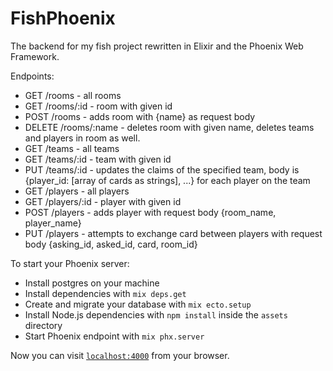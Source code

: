# FishPhoenix

The backend for my fish project rewritten in Elixir and the Phoenix Web Framework.

Endpoints:

- GET /rooms - all rooms
- GET /rooms/:id - room with given id
- POST /rooms - adds room with {name} as request body
- DELETE /rooms/:name - deletes room with given name, deletes teams and players in room as well.
- GET /teams - all teams
- GET /teams/:id - team with given id
- PUT /teams/:id - updates the claims of the specified team, body is {player_id: [array of cards as strings], ...} for each player on the team
- GET /players - all players
- GET /players/:id - player with given id
- POST /players - adds player with request body {room_name, player_name}
- PUT /players - attempts to exchange card between players with request body
  {asking_id, asked_id, card, room_id}

To start your Phoenix server:

- Install postgres on your machine
- Install dependencies with `mix deps.get`
- Create and migrate your database with `mix ecto.setup`
- Install Node.js dependencies with `npm install` inside the `assets` directory
- Start Phoenix endpoint with `mix phx.server`

Now you can visit [`localhost:4000`](http://localhost:4000) from your browser.

